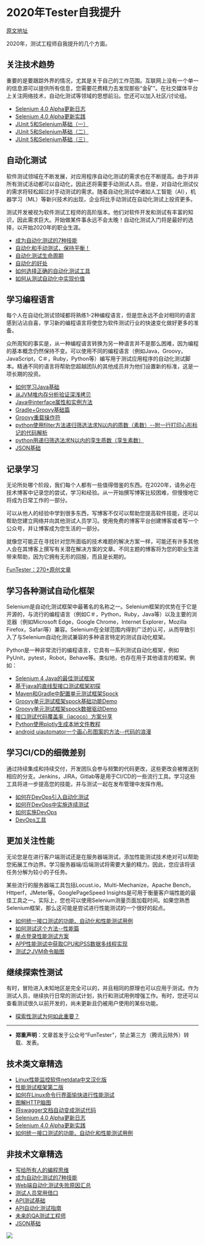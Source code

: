 # 2020年Tester自我提升

[原文地址](https://www.javacodegeeks.com/2020/01/new-year-resolutions-of-every-website-tester-in-2020.html)

2020年，测试工程师自我提升的几个方面。

## 关注技术趋势

重要的是要跟踪外界的情况，尤其是关于自己的工作范围。互联网上没有一个单一的信息源可以提供所有信息，您需要花费精力去发现那些“金矿”。在社交媒体平台上关注网络技术，自动化测试等领域的思想前沿。您还可以加入社区/讨论组。

- [Selenium 4.0 Alpha更新日志](https://mp.weixin.qq.com/s/tU7sm-pcbpRNwDU9D3OVTQ)
- [Selenium 4.0 Alpha更新实践](https://mp.weixin.qq.com/s/yT9wpO5o5aWBUus494TIHw)
- [JUnit 5和Selenium基础（一）](https://mp.weixin.qq.com/s/ehBRf7st-OxeuvI_0yW3OQ)
- [JUnit 5和Selenium基础（二）](https://mp.weixin.qq.com/s/Gt82cPmS2iX-DhKXTXiy8g)
- [JUnit 5和Selenium基础（三）](https://mp.weixin.qq.com/s/8YkonXTYgAV5-pLs9yEAVw)

## 自动化测试

软件测试领域在不断发展，对应用程序自动化测试的需求也在不断提高。由于并非所有测试活动都可以自动化，因此还将需要手动测试人员。但是，对自动化测试仪的需求将轻松超过对手动测试的需求。随着自动化测试中诸如人工智能（AI），机器学习（ML）等新兴技术的出现，企业将比手动测试在自动化测试上投资更多。

测试开发被视为软件测试工程师的高阶版本。他们对软件开发和测试有丰富的知识，因此需求巨大。开始做某件事永远不会太晚！自动化测试入门将是最好的选择，以开始2020年的职业生涯。

- [成为自动化测试的7种技能](https://mp.weixin.qq.com/s/e-HAGMO0JLR7VBBWLvk0dQ)
- [自动化和手动测试，保持平衡！](https://mp.weixin.qq.com/s/mMr_4C98W_FOkks2i2TiCg)
- [自动化测试生命周期](https://mp.weixin.qq.com/s/SH-vb2RagYQ3sfCY8QM5ew)
- [自动化的好处](https://mp.weixin.qq.com/s/7MpWQhtozaTrlUMo1oRSBg)
- [如何选择正确的自动化测试工具](https://mp.weixin.qq.com/s/_Ee78UW9CxRpV5MoTrfgCQ)
- [如何从测试自动化中实现价值](https://mp.weixin.qq.com/s/dj-sJvGjvFMYANfhIVo8jw)

## 学习编程语言

每个人在自动化测试领域都将熟练1-2种编程语言，但是您永远不会对相同的语言感到沾沾自喜，学习新的编程语言将使您为软件测试行业的快速变化做好更多的准备。

众所周知的事实是，从一种编程语言转换为另一种语言并不是那么困难，因为编程的基本概念仍然保持不变。可以使用不同的编程语言（例如Java，Groovy，JavaScript，C＃，Ruby，Python等）编写用于测试应用程序的自动化测试脚本。精通不同的语言将帮助您超越团队的其他成员并为他们设置新的标准，这是一项长期的投资。

- [如何学习Java基础](https://mp.weixin.qq.com/s/FCPStkYoJF67NYln4Lc6xg)
- [从JVM堆内存分析验证深浅拷贝](https://mp.weixin.qq.com/s/SdYDnoau1rjjvPC2SUymBg)
- [Java中interface属性和实例方法](https://mp.weixin.qq.com/s/vrKkM6522tgw3v_cL7R8HA)
- [Gradle+Groovy基础篇](https://mp.weixin.qq.com/s/c2j7G-PoNtAB3oYYDUhCGw)
- [Groovy重载操作符](https://mp.weixin.qq.com/s/4jW06Q4_vjFR9DovRTTuHg)
- [python使用filter方法递归筛选法求N以内的质数（素数）--附一行打印心形标记的代码解析](https://mp.weixin.qq.com/s/D8RfpdIi8smCL8TAzBcNpA)
- [python用递归筛选法求N以内的孪生质数（孪生素数）](https://mp.weixin.qq.com/s/rVY2pTl8So11WCvA9GrFbA)
- [JSON基础](https://mp.weixin.qq.com/s/tnQmAFfFbRloYp8J9TYurw)

## 记录学习

无论所处哪个阶段，我们每个人都有一些值得借鉴的东西。在2020年，请务必在技术博客中记录您的尝试，学习和经验。从一开始撰写博客比较困难，但慢慢地它将成为日常工作的一部分。

可以从他人的经验中学到很多东西，写博客不仅可以帮助您提高软件技能，还可以帮助您建立网络并向其他测试人员学习。使用免费的博客平台创建博客或者写一个公众号，并让博客成为您生活的一部分。

就像您可能正在寻找针对您所面临的技术难题的解决方案一样，可能还有许多其他人会在其博客上撰写有关潜在解决方案的文章。不同主题的博客将为您的职业生涯带来帮助，因为它拥有无形的回报，而且是长期的。

[FunTester：270+原创文章](https://mp.weixin.qq.com/s/PKOYsQQEjO9UUKyzWSC96g)

## 学习各种测试自动化框架

Selenium是自动化测试框架中最著名的名称之一。Selenium框架的优势在于它是开源的，与流行的编程语言（例如C＃，Python，Ruby，Java等）以及主要的浏览器（例如Microsoft Edge，Google Chrome，Internet Explorer，Mozilla Firefox，Safari等）兼容。Selenium在全球范围内得到广泛的认可，从而导致引入了与Selenium自动化测试兼容的多种语言特定的测试自动化框架。

Python是一种非常流行的编程语言，它具有一系列测试自动化框架，例如PyUnit，pytest，Robot，Behave等。类似地，也存在用于其他语言的框架。例如：

- [Selenium 4 Java的最佳测试框架](https://mp.weixin.qq.com/s/MlNyv-kb03gRTcYllxUreA)
- [基于java的直线型接口测试框架初探](https://mp.weixin.qq.com/s/xhg4exdb1G18-nG5E7exkQ)
- [Maven和Gradle中配置单元测试框架Spock](https://mp.weixin.qq.com/s/kL5keijAAZwmq_DO1NDBtw)
- [Groovy单元测试框架spock基础功能Demo](https://mp.weixin.qq.com/s/fQCyIyeQANbu2YP2ML6_8Q)
- [Groovy单元测试框架spock数据驱动Demo](https://mp.weixin.qq.com/s/uCAB7Mxt1JZW229aKp-uVQ)
- [接口测试代码覆盖率（jacoco）方案分享](https://mp.weixin.qq.com/s/D73Sq6NLjeRKN8aCpGLOjQ)
- [Python使用plotly生成本地文件教程](https://mp.weixin.qq.com/s/4dJdIP-g3fF40vX7S31jNg)
- [android uiautomator一个画心形图案的方法--代码的浪漫](https://mp.weixin.qq.com/s/byfAKHxD2i83VHnuaNgIZA)

## 学习CI/CD的细微差别

通过持续集成和持续交付，开发团队会参与频繁的代码更改，这些更改会被推送到相应的分支。Jenkins，JIRA，Gitlab等是用于CI/CD的一些流行工具。学习这些工具将进一步提高您的技能，并与测试一起在发布管理中发挥作用。

- [如何在DevOps引入自动化测试](https://mp.weixin.qq.com/s/MclK3VvMN1dsiXXJO8g7ig)
- [如何在DevOps中实施连续测试](https://mp.weixin.qq.com/s/snPXkH6WEZ2kteYP_-c5_g)
- [如何实施DevOps](https://mp.weixin.qq.com/s/UPIL942eOKR1bY0mbC-42w)
- [DevOps工具](https://mp.weixin.qq.com/s/4r8FoxQyYZ5naowML5Cw-Q)


## 更加关注性能

无论您是在进行客户端测试还是在服务器端测试，添加性能测试技术绝对可以帮助您拓展工作边界。学习服务器端/后端测试将需要大量的精力。因此，您应该将该任务分解为较小的子任务。

某些流行的服务器端工具包括Locust.io，Multi-Mechanize，Apache Bench，Httperf，JMeter等。GooglePageSpeed Insights是可用于衡量客户端性能的最佳工具之一。实际上，您也可以使用Selenium测量页面加载时间。如果您熟悉Selenium框架，那么这可能是尝试进行性能测试的一个很好的起点。

- [如何统一接口测试的功能、自动化和性能测试用例](https://mp.weixin.qq.com/s/1xqtXNVw7BdUa03nVcsMTg)
- [如何测试这个方法--性能篇](https://mp.weixin.qq.com/s/QXl9_9Bj5c191oxkXmByUA)
- [单点登录性能测试方案](https://mp.weixin.qq.com/s/sv8FnvIq44dFEq63LpOD2A)
- [APP性能测试中获取CPU和PSS数据多线程实现](https://mp.weixin.qq.com/s/NiJSZ8VxpdnarbDJjcJziA)
- [测试之JVM命令脑图](https://mp.weixin.qq.com/s/qprqyv0j3SCvGw1HMjbaMQ)

## 继续探索性测试

有时，冒险进入未知地区是完全可以的，并且相同的原理也可以应用于测试。作为测试人员，继续执行日常的测试计划，执行和测试用例增强工作。有时，您还可以查看测试很久以前开发的，尚未更新且仍被用户使用的某些功能。

- [探索性测试为何如此重要？](https://mp.weixin.qq.com/s/nebHPfKbCO0f-G24qCh9wA)

---
* **郑重声明**：文章首发于公众号“FunTester”，禁止第三方（腾讯云除外）转载、发表。

## 技术类文章精选

- [Linux性能监控软件netdata中文汉化版](https://mp.weixin.qq.com/s/fdXtK-5WwKnxjLZdyg6-nA)
- [性能测试框架第二版](https://mp.weixin.qq.com/s/JPyGQ2DRC6EVBmZkxAoVWA)
- [如何在Linux命令行界面愉快进行性能测试](https://mp.weixin.qq.com/s/fwGqBe1SpA2V0lPfAOd04Q)
- [图解HTTP脑图](https://mp.weixin.qq.com/s/100Vm8FVEuXs0x6rDGTipw)
- [将swagger文档自动变成测试代码](https://mp.weixin.qq.com/s/SY8mVenj0zMe5b47GS9VSQ)
 - [Selenium 4.0 Alpha更新日志](https://mp.weixin.qq.com/s/tU7sm-pcbpRNwDU9D3OVTQ)
- [Selenium 4.0 Alpha更新实践](https://mp.weixin.qq.com/s/yT9wpO5o5aWBUus494TIHw)
- [如何统一接口测试的功能、自动化和性能测试用例](https://mp.weixin.qq.com/s/1xqtXNVw7BdUa03nVcsMTg)

## 非技术文章精选

- [写给所有人的编程思维](https://mp.weixin.qq.com/s/Oj33UCnYfbUgzsBzEm2GPQ)
- [成为自动化测试的7种技能](https://mp.weixin.qq.com/s/e-HAGMO0JLR7VBBWLvk0dQ)
- [Web端自动化测试失败原因汇总](https://mp.weixin.qq.com/s/qzFth-Q9e8MTms1M8L5TyA)
- [测试人员常用借口](https://mp.weixin.qq.com/s/0k_Ciud2sOpRb5PPiVzECw)
- [API测试基础](https://mp.weixin.qq.com/s/bkbUEa9CF21xMYSlhPcULw)
- [API自动化测试指南](https://mp.weixin.qq.com/s/uy_Vn_ZVUEu3YAI1gW2T_A)
- [未来的QA测试工程师](https://mp.weixin.qq.com/s/ngL4sbEjZm7OFAyyWyQ3nQ)
- [JSON基础](https://mp.weixin.qq.com/s/tnQmAFfFbRloYp8J9TYurw)


![](https://mmbiz.qpic.cn/mmbiz_jpg/13eN86FKXzCMW6WN4Wch71qNtGQvxLRSGejZpr37OWa7CDYg5e4ZeanaGWuBgRAX3jicJNIhcyyZPXbKByXcl7w/640?wx_fmt=jpeg&tp=webp&wxfrom=5&wx_lazy=1&wx_co=1)